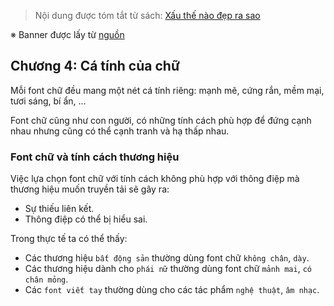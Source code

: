 > Nội dung được tóm tắt từ sách: [Xấu thế nào đẹp ra sao](https://tiki.vn/xau-the-nao-dep-ra-sao-bi-kip-tham-dinh-thiet-ke-trong-marketing-tai-ban-lan-thu-tu-p8274320.html)

※ Banner được lấy từ [nguồn](https://www.brandsvietnam.com/10489-Xau-the-nao-Dep-ra-sao-Loi-giai-nao-cho-nhung-tran-tro-cua-Marketer)

## Chương 4: Cá tính của chữ

Mỗi font chữ đều mang một nét cá tính riêng: mạnh mẽ, cứng rắn, mềm mại, tươi sáng, bí ẩn, ...

Font chữ cũng như con người, có những tính cách phù hợp để đứng cạnh nhau nhưng cũng có thể cạnh tranh và hạ thấp nhau.

### Font chữ và tính cách thương hiệu

Việc lựa chọn font chữ với tính cách không phù hợp với thông điệp mà thương hiệu muốn truyền tải sẽ gây ra:
- Sự thiếu liên kết.
- Thông điệp có thể bị hiểu sai.

Trong thực tế ta có thể thấy:
- Các thương hiệu `bất động sản` thường dùng font chữ `không chân`, `dày`.
- Các thương hiệu dành cho `phái nữ` thường dùng font chữ `mảnh mai`, `có chân mỏng`.
- Các `font viết tay` thường dùng cho các tác phẩm `nghệ thuật`, `âm nhạc`.
